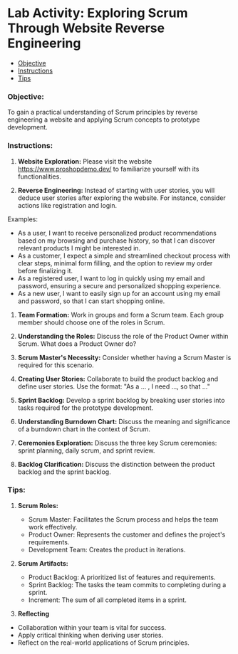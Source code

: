 # Lab Activity: Exploring Scrum Through Website Reverse Engineering

- [Objective](#objective)
- [Instructions](#instructions)
- [Tips](#tips)

### Objective:

To gain a practical understanding of Scrum principles by reverse engineering a website and applying Scrum concepts to prototype development.

### Instructions:

1. **Website Exploration:**
   Please visit the website https://www.proshopdemo.dev/ to familiarize yourself with its functionalities.

2. **Reverse Engineering:**
Instead of starting with user stories, you will deduce user stories after exploring the website. For instance, consider actions like registration and login.

Examples:

  - As a user, I want to receive personalized product recommendations based on my browsing and purchase history, so that I can discover relevant products I might be interested in.
  - As a customer, I expect a simple and streamlined checkout process with clear steps, minimal form filling, and the option to review my order before finalizing it.
  - As a registered user, I want to log in quickly using my email and password, ensuring a secure and personalized shopping experience.
  - As a new user, I want to easily sign up for an account using my email and password, so that I can start shopping online.


1. **Team Formation:**
Work in groups and form a Scrum team. Each group member should choose one of the roles in Scrum.

2. **Understanding the Roles:**
Discuss the role of the Product Owner within Scrum. What does a Product Owner do?

3. **Scrum Master's Necessity:**
Consider whether having a Scrum Master is required for this scenario.

4. **Creating User Stories:**
Collaborate to build the product backlog and define user stories. Use the format: "As a ... , I need ..., so that ..."

5. **Sprint Backlog:**
Develop a sprint backlog by breaking user stories into tasks required for the prototype development.

6. **Understanding Burndown Chart:**
Discuss the meaning and significance of a burndown chart in the context of Scrum.

7. **Ceremonies Exploration:**
Discuss the three key Scrum ceremonies: sprint planning, daily scrum, and sprint review.

8.  **Backlog Clarification:**
Discuss the distinction between the product backlog and the sprint backlog.


### Tips:

1. **Scrum Roles:**
   - Scrum Master: Facilitates the Scrum process and helps the team work effectively.
   - Product Owner: Represents the customer and defines the project's requirements.
   - Development Team: Creates the product in iterations.

2. **Scrum Artifacts:**
   - Product Backlog: A prioritized list of features and requirements.
   - Sprint Backlog: The tasks the team commits to completing during a sprint.
   - Increment: The sum of all completed items in a sprint.

3. **Reflecting**
- Collaboration within your team is vital for success.
- Apply critical thinking when deriving user stories.
- Reflect on the real-world applications of Scrum principles.

